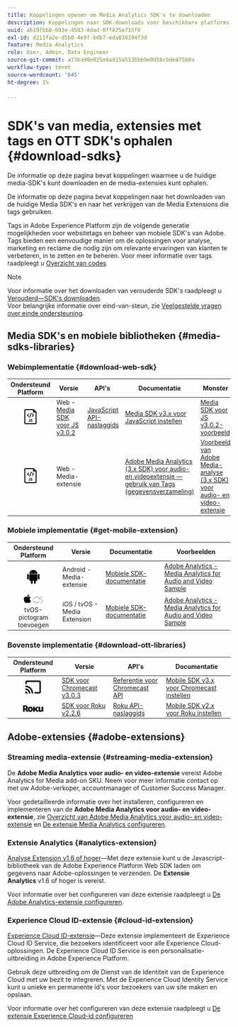 ```yaml
---
title: Koppelingen openen om Media Analytics SDK's te downloaden
description: Koppelingen naar SDK-downloads voor beschikbare platforms, zoals Android, iOS, JavaScript, Chromecast en Roku.
uuid: a619fbb8-693e-4583-8dad-0ff875e715f8
exl-id: d211fa2e-d5b0-4e9f-bdb7-eda838194f3d
feature: Media Analytics
role: User, Admin, Data Engineer
source-git-commit: a73ba98e025e0a915a5136bb9e0d5bcbde875b0a
workflow-type: tm+mt
source-wordcount: '645'
ht-degree: 1%

---
```


# SDK&#39;s van media, extensies met tags en OTT SDK&#39;s ophalen {#download-sdks}

De informatie op deze pagina bevat koppelingen waarmee u de huidige media-SDK&#39;s kunt downloaden en de media-extensies kunt ophalen.

De informatie op deze pagina bevat koppelingen naar het downloaden van de huidige Media SDK&#39;s en naar het verkrijgen van de Media Extensions die tags gebruiken.

Tags in Adobe Experience Platform zijn de volgende generatie mogelijkheden voor websitetags en beheer van mobiele SDK&#39;s van Adobe. Tags bieden een eenvoudige manier om de oplossingen voor analyse, marketing en reclame die nodig zijn om relevante ervaringen van klanten te verbeteren, in te zetten en te beheren. Voor meer informatie over tags raadpleegt u [Overzicht van codes](https://experienceleague.adobe.com/docs/platform-learn/data-collection/overview.html?lang=nl)


>[!NOTE]
>
>Voor informatie over het downloaden van verouderde SDK&#39;s raadpleegt u [Verouderd—SDK&#39;s downloaden](/help/legacy/legacy-download-sdks.md).<br>
>Voor belangrijke informatie over eind-van-steun, zie [Veelgestelde vragen over einde ondersteuning](/help/additional-resources/end-of-support-faqs.md).

## Media SDK&#39;s en mobiele bibliotheken {#media-sdks-libraries}

### Webimplementatie {#download-web-sdk}

| Ondersteund Platform | Versie |  API&#39;s   |  Documentatie  |  Monster  |
|:---:|---|---|---|---|
| ![JavaScript-pictogram](assets/javascript-icon.png) | Web - [Media SDK voor JS v3.0.2](https://github.com/Adobe-Marketing-Cloud/media-sdks/releases/tag/js-v3.0.2) | [JavaScript API-naslaggids](https://adobe-marketing-cloud.github.io/media-sdks/reference/javascript_3x/index.html) | [Media SDK v3.x voor JavaScript instellen](/help/implementation/media-sdk/setup/web-implementation.md) | [Media SDK voor JS v3.0.2-voorbeeld](https://github.com/Adobe-Marketing-Cloud/media-sdks/tree/master/sdks/js/3.x) |
| ![JavaScript-pictogram](assets/javascript-icon.png) | Web - Media-extensie |  | [Adobe Media Analytics (3.x SDK) voor audio- en videoextensie — gebruik van Tags (gegevensverzameling)](https://experienceleague.adobe.com/docs/experience-platform/tags/extensions/adobe/media-analytics-3x/overview.html?lang=en) | [Voorbeeld van Adobe Media-analyse (3.x SDK) voor audio- en video-extensie](https://github.com/Adobe-Marketing-Cloud/media-sdks/tree/master/samples/launch/js/3.x) |

### Mobiele implementatie {#get-mobile-extension}

| Ondersteund Platform | Versie |  Documentatie   |  Voorbeelden  |
|:---:|---|---|---|
| ![Android-pictogram](assets/android-icon.png) | Android - Media-extensie | [Mobiele SDK-documentatie](https://developer.adobe.com/client-sdks/documentation/) | [Adobe Analytics - Media Analytics for Audio and Video Sample](https://github.com/Adobe-Marketing-Cloud/media-sdks/tree/master/samples/launch/mobile/android) |
| ![Apple iOS-pictogram](assets/ios-icon.png)<br>tvOS-pictogram toevoegen | iOS / tvOS - Media Extension | [Mobiele SDK-documentatie](https://developer.adobe.com/client-sdks/documentation/) | [Adobe Analytics - Media Analytics for Audio and Video Sample](https://github.com/adobe/aepsdk-media-ios/tree/main/TestApp) |

### Bovenste implementatie {#download-ott-libraries}

| Ondersteund Platform | Versie |  API&#39;s   |  Documentatie  |
|:---:|---|---|---|
| ![Chromecast-pictogram](assets/chromecast-icon.png) | [SDK voor Chromecast v3.0.3](https://github.com/Adobe-Marketing-Cloud/media-sdks/releases/tag/chromecast-v3.0.3) | [Referentie voor Chromecast API](https://adobe-marketing-cloud.github.io/media-sdks/reference/chromecast/) | [Mobile SDK v3.x voor Chromecast instellen](/help/implementation/media-sdk/setup/set-up-chromecast.md) |
| ![Roku-pictogram](assets/roku-icon.png) | [SDK voor Roku v2.2.6](https://github.com/Adobe-Marketing-Cloud/media-sdks/releases/tag/roku-v2.2.6) | [Roku API-naslaggids](/help/implementation/media-sdk/setup/set-up-roku.md) | [Mobile SDK v2.x voor Roku instellen](/help/implementation/media-sdk/setup/set-up-roku.md) |

## Adobe-extensies {#adobe-extensions}

### Streaming media-extensie {#streaming-media-extension}

De **Adobe Media Analytics voor audio- en video-extensie** vereist Adobe Analytics for Media add-on SKU. Neem voor meer informatie contact op met uw Adobe-verkoper, accountmanager of Customer Success Manager.

Voor gedetailleerde informatie over het installeren, configureren en implementeren van de **Adobe Media Analytics voor audio- en video-extensie**, zie [Overzicht van Adobe Media Analytics voor audio- en video-extensie](https://experienceleague.adobe.com/docs/experience-platform/tags/extensions/adobe/media-analytics/overview.html?lang=en) en [De extensie Media Analytics configureren](https://aep-sdks.gitbook.io/docs/using-mobile-extensions/adobe-media-analytics#configure-the-media-analytics-extension).

### Extensie Analytics {#analytics-extension}

[Analyse Extension v1.6 of hoger](https://experienceleague.adobe.com/docs/experience-platform/tags/extensions/adobe/analytics/overview.html?lang=en)—Met deze extensie kunt u de Javascript-bibliotheek van de Adobe Experience Platform Web SDK laden om gegevens naar Adobe-oplossingen te verzenden. De **Extensie Analytics** v1.6 of hoger is vereist.

Voor informatie over het configureren van deze extensie raadpleegt u [De Adobe Analytics-extensie configureren](https://experienceleague.adobe.com/docs/experience-platform/tags/extensions/adobe/analytics/overview.html?lang=en).

### Experience Cloud ID-extensie {#cloud-id-extension}

[Experience Cloud ID-extensie](https://experienceleague.adobe.com/docs/experience-platform/tags/extensions/adobe/id-service/overview.html?lang=en)—Deze extensie implementeert de Experience Cloud ID Service, die bezoekers identificeert voor alle Experience Cloud-oplossingen. De Experience Cloud ID Service is een personalisatie-uitbreiding in Adobe Experience Platform.

Gebruik deze uitbreiding om de Dienst van de Identiteit van de Experience Cloud met uw bezit te integreren. Met de Experience Cloud Identity Service kunt u unieke en permanente id&#39;s voor bezoekers van uw site maken en opslaan.

Voor informatie over het configureren van deze extensie raadpleegt u [De extensie Experience Cloud-id configureren](https://experienceleague.adobe.com/docs/experience-platform/tags/extensions/adobe/id-service/overview.html?lang=en)
